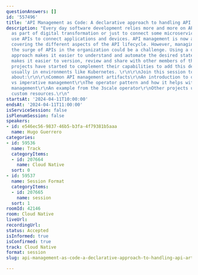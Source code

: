 ```yaml
---
questionAnswers: []
id: '557496'
title: 'API Management as Code: A declarative approach to handling API artifacts'
description: "Every day software development relies more and more on APIs. Using it
  as part of digital transformation or just to connect some microservices, developers
  use APIs to connect applications and devices. API management is now a mature discipline
  covering the different aspects of the API lifecycle. However, managing efficiently
  the surge of APIs in the organization could be a challenge. Using a declarative
  approach makes it easier to understand and automate the desired state of APIs. It
  makes it easier to version, review and share with other members of the team. Some
  projects have started to complement their capabilities to add this declarative approach,
  usually in environments like Kubernetes. \r\n\r\nJoin this session to learn more
  about:\r\n\r\nCommon API management artifacts\r\nAn introduction to declarative
  vs imperative management\r\nThe operator pattern and how it helps with declarative
  management\r\nAn example from the 3scale operator\r\nOther projects using Kubernetes
  custom resources.\r\n"
startsAt: '2024-04-11T10:00:00'
endsAt: '2024-04-11T11:00:00'
isServiceSession: false
isPlenumSession: false
speakers:
- id: e546ec56-9837-46b5-b3fa-4f79381b5aaa
  name: Hugo Guerrero
categories:
- id: 59536
  name: Track
  categoryItems:
  - id: 207664
    name: Cloud Native
  sort: 0
- id: 59537
  name: Session Format
  categoryItems:
  - id: 207665
    name: session
  sort: 1
roomId: 42146
room: Cloud Native
liveUrl: 
recordingUrl: 
status: Accepted
isInformed: true
isConfirmed: true
track: Cloud Native
format: session
slug: api-management-as-code-a-declarative-approach-to-handling-api-artifacts

---
```

